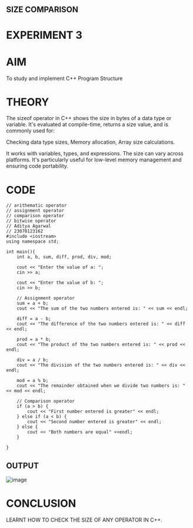 ## SIZE COMPARISON
# EXPERIMENT 3
# AIM
To study and implement C++ Program Structure 

# THEORY
The sizeof operator in C++ shows the size in bytes of a data type or variable. It's evaluated at compile-time, returns a size value, and is commonly used for:

Checking data type sizes,
Memory allocation,
Array size calculations.

It works with variables, types, and expressions. The size can vary across platforms. It's particularly useful for low-level memory management and ensuring code portability.

# CODE
```
// arithematic operator
// assignment operator
// comparison operator
// bitwise operator
// Aditya Agarwal
// 23070123162
#include <iostream>
using namespace std;

int main(){
    int a, b, sum, diff, prod, div, mod;

    cout << "Enter the value of a: ";
    cin >> a;

    cout << "Enter the value of b: ";
    cin >> b;

    // Assignment operator 
    sum = a + b;
    cout << "The sum of the two numbers entered is: " << sum << endl;

    diff = a - b;
    cout << "The difference of the two numbers entered is: " << diff << endl;

    prod = a * b;
    cout << "The product of the two numbers entered is: " << prod << endl;

    div = a / b;
    cout << "The division of the two numbers entered is: " << div << endl;

    mod = a % b;
    cout << "The remainder obtained when we divide two numbers is: " << mod << endl;

    // Comparison operator
    if (a > b) {
        cout << "First number entered is greater" << endl;
    } else if (a < b) {
        cout << "Second number entered is greater" << endl;
    } else {
        cout << "Both numbers are equal" <<endl;
    }

}
```
## OUTPUT
![image](https://github.com/user-attachments/assets/358324a7-a395-4460-b712-d3c65994780d)

# CONCLUSION

LEARNT HOW TO CHECK THE SIZE OF ANY OPERATOR IN C++.
